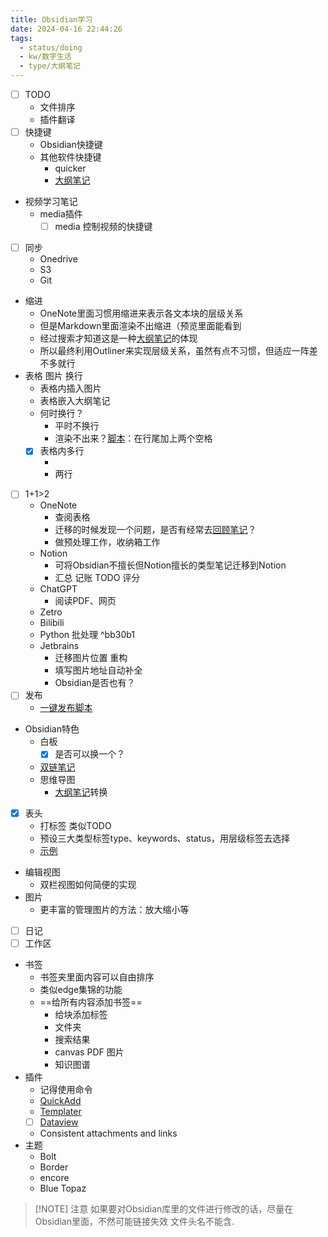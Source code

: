 ```yaml
---
title: Obsidian学习
date: 2024-04-16 22:44:26
tags:
  - status/doing
  - kw/数字生活
  - type/大纲笔记
---
```


- [ ] TODO
    - 文件排序
    - 插件翻译
- [ ] 快捷键
    - Obsidian快捷键
    - 其他软件快捷键
        - quicker
        - [大纲笔记](大纲笔记.md)
- 视频学习笔记
    - media插件
        - [ ] media 控制视频的快捷键
- [ ] 同步
    - Onedrive
    - S3
    - Git
- 缩进
    - OneNote里面习惯用缩进来表示各文本块的层级关系
    - 但是Markdown里面渲染不出缩进（预览里面能看到
    - 经过搜索才知道这是一种[大纲笔记](大纲笔记.md)的体现
    - 所以最终利用Outliner来实现层级关系，虽然有点不习惯，但适应一阵差不多就行
- 表格 图片 换行
    - 表格内插入图片
    - 表格嵌入大纲笔记
    - 何时换行？
        - 平时不换行
        - 渲染不出来？[脚本](#^bb30b1)：在行尾加上两个空格
    - [x] 表格内多行
        - <br/>
        - 两行
- [ ] 1+1>2
    - OneNote
        - 查阅表格
        - 迁移的时候发现一个问题，是否有经常去[回顾笔记](回顾笔记.md)？
        - 做预处理工作，收纳箱工作
    - Notion
        - 可将Obsidian不擅长但Notion擅长的类型笔记迁移到Notion
        - 汇总 记账 TODO 评分
    - ChatGPT
        - 阅读PDF、网页
    - Zetro
    - Bilibili
    - Python 批处理 ^bb30b1
    - Jetbrains
        - 迁移图片位置 重构
        - 填写图片地址自动补全
        - Obsidian是否也有？
- [ ] 发布
    - [一键发布脚本](#^bb30b1)
- Obsidian特色
    - 白板
        - [x] 是否可以换一个？
    - [双链笔记](双链笔记.md)
    - 思维导图
        - [大纲笔记](大纲笔记.md)转换
- [x] 表头
    - 打标签 类似TODO
    - 预设三大类型标签type、keywords、status，用层级标签去选择
    - [示例](../../99配置文件/表头.md)
- 编辑视图
    - 双栏视图如何简便的实现
- 图片
    - 更丰富的管理图片的方法：放大缩小等
- [ ] 日记
- [ ] 工作区
- 书签
  - 书签夹里面内容可以自由排序
  - 类似edge集锦的功能
  - ==给所有内容添加书签==
    - 给块添加标签
    - 文件夹
    - 搜索结果
    - canvas PDF 图片
    - 知识图谱
- 插件
  - 记得使用命令
  - [QuickAdd](QuickAdd.md)
  - [Templater](Templater.md)
  - [ ] [Dataview](Dataview.md)
  - Consistent attachments and links
- 主题
    - Bolt
    - Border
    - encore
    - Blue Topaz

> [!NOTE] 注意
> 如果要对Obsidian库里的文件进行修改的话，尽量在Obsidian里面，不然可能链接失效
文件头名不能含.
